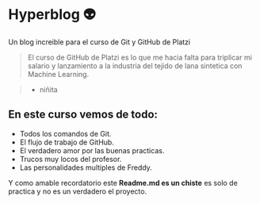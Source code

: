 # Hyperblog  👽
Un blog increible para el curso de Git y GitHub de Platzi
> El curso de GitHub de Platzi es lo que me hacia falta para triplicar mi salario y lanzamiento a la industria del tejido de lana sintetica con Machine Learning.

> - niñita

## En este curso vemos de todo:
* Todos los comandos de Git.
* El flujo de trabajo de GitHub.
* El verdadero amor por las buenas practicas.
* Trucos muy locos del profesor.
* Las personalidades multiples de Freddy.

Y como amable recordatorio este **Readme.md es un chiste** es solo de practica y no es un verdadero el proyecto.

